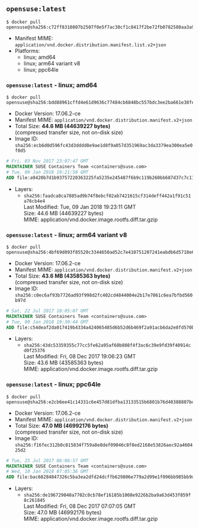 ## `opensuse:latest`

```console
$ docker pull opensuse@sha256:c72ff8310807b2507f0e5f7ac30cf1c8417f2be72fb0782580aa3a9e4967a887
```

-	Manifest MIME: `application/vnd.docker.distribution.manifest.list.v2+json`
-	Platforms:
	-	linux; amd64
	-	linux; arm64 variant v8
	-	linux; ppc64le

### `opensuse:latest` - linux; amd64

```console
$ docker pull opensuse@sha256:bdd88961cffd4e61d9636c77484cb6848bc557bdc3ee2ba661e38fe292ee48e9
```

-	Docker Version: 17.06.2-ce
-	Manifest MIME: `application/vnd.docker.distribution.manifest.v2+json`
-	Total Size: **44.6 MB (44639227 bytes)**  
	(compressed transfer size, not on-disk size)
-	Image ID: `sha256:ecb6d0d596fc43d3dddd8e9ae1d8f9a057d351969ac3da3379ea300ea5e0f0d5`

```dockerfile
# Fri, 03 Nov 2017 23:07:47 GMT
MAINTAINER SUSE Containers Team <containers@suse.com>
# Tue, 09 Jan 2018 19:21:58 GMT
ADD file:a9420b7d1b93757220363225fa5235e245487f6b9c119b260bb687d37c7c11ab in / 
```

-	Layers:
	-	`sha256:faadca8ca7885ad9b74f8ebcf02ab7421615cf314deff442a1f91c51a76cb4e4`  
		Last Modified: Tue, 09 Jan 2018 19:23:11 GMT  
		Size: 44.6 MB (44639227 bytes)  
		MIME: application/vnd.docker.image.rootfs.diff.tar.gzip

### `opensuse:latest` - linux; arm64 variant v8

```console
$ docker pull opensuse@sha256:4bf69d093f85520c3344650ad52c7e410751207241eabdb6d5718e6943fd864a
```

-	Docker Version: 17.06.2-ce
-	Manifest MIME: `application/vnd.docker.distribution.manifest.v2+json`
-	Total Size: **43.6 MB (43585363 bytes)**  
	(compressed transfer size, not on-disk size)
-	Image ID: `sha256:c0ec6af93b7726ad93f998d2fc402cd4844004e2b17e7061c6ea7bfbd560b97d`

```dockerfile
# Sat, 22 Jul 2017 18:05:07 GMT
MAINTAINER SUSE Containers Team <containers@suse.com>
# Tue, 09 Jan 2018 19:30:44 GMT
ADD file:c54deaf2da017419b4334a424065485d6b52d6b469f2a91acb6da2e8fd570b53 in / 
```

-	Layers:
	-	`sha256:43dc53359355c77cc5fe62a95af60b808f4f3ac6c39e9fd39f40914cd0f25376`  
		Last Modified: Fri, 08 Dec 2017 19:06:23 GMT  
		Size: 43.6 MB (43585363 bytes)  
		MIME: application/vnd.docker.image.rootfs.diff.tar.gzip

### `opensuse:latest` - linux; ppc64le

```console
$ docker pull opensuse@sha256:e2cb6ee41c14331c6e457d81dfba13133515b6801b76d40388807bde66840013
```

-	Docker Version: 17.06.2-ce
-	Manifest MIME: `application/vnd.docker.distribution.manifest.v2+json`
-	Total Size: **47.0 MB (46992176 bytes)**  
	(compressed transfer size, not on-disk size)
-	Image ID: `sha256:f16fec312b0c815834f759a8e8def09046c8f8ed2168e53826aec92a460425d2`

```dockerfile
# Tue, 25 Jul 2017 06:06:57 GMT
MAINTAINER SUSE Containers Team <containers@suse.com>
# Wed, 10 Jan 2018 07:05:36 GMT
ADD file:bac68284847326c5ba3ea2dfd24dcffb629806e779a2d99e1f096bb985bb9d7d in / 
```

-	Layers:
	-	`sha256:de196729040a7702c0cb78ef16185b1008e9226b2ba9a63d453f859f8c261845`  
		Last Modified: Fri, 08 Dec 2017 07:07:05 GMT  
		Size: 47.0 MB (46992176 bytes)  
		MIME: application/vnd.docker.image.rootfs.diff.tar.gzip
